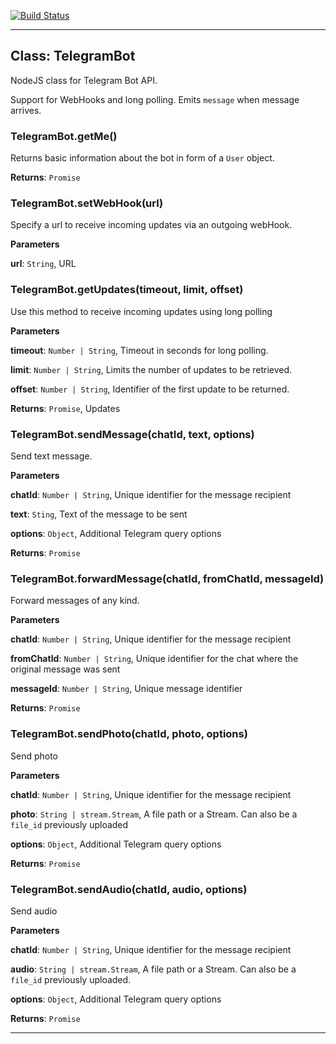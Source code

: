 [![Build Status](https://travis-ci.org/yagop/telegram-bot-api.svg?branch=master)](https://travis-ci.org/yagop/telegram-bot-api) 

* * *

## Class: TelegramBot
NodeJS class for Telegram Bot API.

Support for WebHooks and long polling. Emits `message` when message arrives.

### TelegramBot.getMe()

Returns basic information about the bot in form of a `User` object.

**Returns**: `Promise`

### TelegramBot.setWebHook(url)

Specify a url to receive incoming updates via an outgoing webHook.

**Parameters**

**url**: `String`, URL


### TelegramBot.getUpdates(timeout, limit, offset)

Use this method to receive incoming updates using long polling

**Parameters**

**timeout**: `Number | String`, Timeout in seconds for long polling.

**limit**: `Number | String`, Limits the number of updates to be retrieved.

**offset**: `Number | String`, Identifier of the first update to be returned.

**Returns**: `Promise`, Updates

### TelegramBot.sendMessage(chatId, text, options)

Send text message.

**Parameters**

**chatId**: `Number | String`, Unique identifier for the message recipient

**text**: `Sting`, Text of the message to be sent

**options**: `Object`, Additional Telegram query options

**Returns**: `Promise`

### TelegramBot.forwardMessage(chatId, fromChatId, messageId)

Forward messages of any kind.

**Parameters**

**chatId**: `Number | String`, Unique identifier for the message recipient

**fromChatId**: `Number | String`, Unique identifier for the chat where the
original message was sent

**messageId**: `Number | String`, Unique message identifier

**Returns**: `Promise`

### TelegramBot.sendPhoto(chatId, photo, options)

Send photo

**Parameters**

**chatId**: `Number | String`, Unique identifier for the message recipient

**photo**: `String | stream.Stream`, A file path or a Stream. Can
also be a `file_id` previously uploaded

**options**: `Object`, Additional Telegram query options

**Returns**: `Promise`

### TelegramBot.sendAudio(chatId, audio, options)

Send audio

**Parameters**

**chatId**: `Number | String`, Unique identifier for the message recipient

**audio**: `String | stream.Stream`, A file path or a Stream. Can
also be a `file_id` previously uploaded.

**options**: `Object`, Additional Telegram query options

**Returns**: `Promise`



* * *
